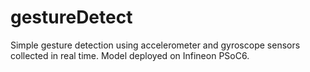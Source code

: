 # gestureDetect
Simple gesture detection using accelerometer and gyroscope sensors collected in real time. Model deployed on Infineon PSoC6. 


